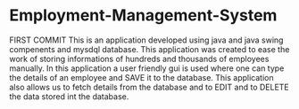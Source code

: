 # Employment-Management-System
FIRST COMMIT
This is an application developed using java and java swing compenents and mysdql database.
This application was created to ease the work of storing informations of hundreds and thousands of employees manually.
In this application a user friendly gui is used where one can type the details of an employee and SAVE it to the database.
This application also allows us to fetch details from the database and to EDIT and to DELETE the data stored int the database.
